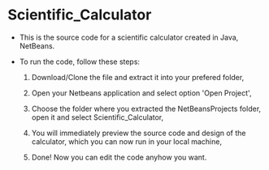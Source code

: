 # Scientific_Calculator

 
- This is the source code for a scientific calculator created in Java, NetBeans. 

- To run the code, follow these steps:

	 1. Download/Clone the file and extract it into your prefered folder,
	 
	 2. Open your Netbeans application and select option 'Open Project',
	 
	 3. Choose the folder where you extracted the NetBeansProjects folder, open it and select Scientific_Calculator,
	 
 	4. You will immediately preview the source code and design of the calculator, which you can now run in your local machine,
	
 	5. Done! Now you can edit the code anyhow you want.
	
